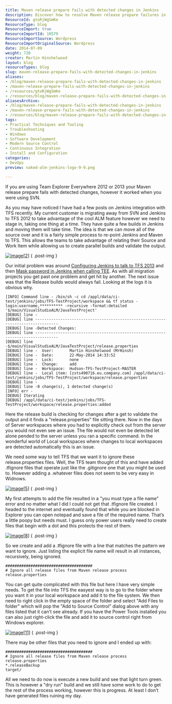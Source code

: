 ```yaml
---
title: Maven release prepare fails with detected changes in Jenkins
description: Discover how to resolve Maven release prepare failures in Jenkins due to detected changes. Learn to use .tfignore for smoother TFS integration.
ResourceId: gtoRjWgSmKe
ResourceType: blog
ResourceImport: true
ResourceImportId: 10579
ResourceImportSource: Wordpress
ResourceImportOriginalSource: Wordpress
date: 2014-07-09
weight: 720
creator: Martin Hinshelwood
layout: blog
resourceTypes: blog
slug: maven-release-prepare-fails-with-detected-changes-in-jenkins
aliases:
- /blog/maven-release-prepare-fails-with-detected-changes-in-jenkins
- /maven-release-prepare-fails-with-detected-changes-in-jenkins
- /resources/gtoRjWgSmKe
- /resources/blog/maven-release-prepare-fails-with-detected-changes-in-jenkins
aliasesArchive:
- /blog/maven-release-prepare-fails-with-detected-changes-in-jenkins
- /maven-release-prepare-fails-with-detected-changes-in-jenkins
- /resources/blog/maven-release-prepare-fails-with-detected-changes-in-jenkins
tags:
- Practical Techniques and Tooling
- Troubleshooting
- Windows
- Software Development
- Modern Source Control
- Continuous Integration
- Install and Configuration
categories:
- DevOps
preview: naked-alm-jenkins-logo-9-9.png

---
```

If you are using Team Explorer Everywhere 2012 or 2013 your Maven release prepare fails with detected changes, however it worked when you were using SVN.

As you may have noticed I have had a few posts on Jenkins integration with TFS recently. My current customer is migrating away from SVN and Jenkins to TFS 2012 to take advantage of the cool ALM feature however we need to stage in, taking one thing at a time. They have quite a few builds in Jenkins and moving them will take time. The idea is that we can move all of the source over and it is a fairly simple process to re-point Jenkins and Maven to TFS. This allows the teams to take advantage of relating their Source and Work Item while allowing us to create parallel builds and validate the output.

[![image[2]](images/image2_thumb-3-3.png "image[2]")](http://nkdagility.com/wp-content/uploads/2014/06/image2-4-4.png)
{ .post-img }

Our initial problem was around [Configuring Jenkins to talk to TFS 2013](http://nkdagility.com/configuring-jenkins-talk-tfs-2013/) and then [Mask password in Jenkins when calling TEE](http://nkdagility.com/mask-password-in-jenkins-when-calling-tee/). As with all migration projects you get past one problem and get hit by another. The next issue was that the Release builds would always fail. Looking at the logs it is obvious why.

```
[INFO] Command line - /bin/sh -c cd /appl/data/ci-test/jenkins/jobs/TFS-TestProject/workspace && tf status -login:username,********** -recursive -format:detailed '$/main/VisualStudioALM/JavaTestProject'
[DEBUG] line -
[DEBUG] line --------------------------------------------------------------------------------
[DEBUG] line -Detected Changes:
[DEBUG] line --------------------------------------------------------------------------------
[DEBUG] line -$/main/VisualStudioALM/JavaTestProject/release.properties
[DEBUG] line -  User:       Martin Hinshelwood (MrHinsh)
[DEBUG] line -  Date:       22-May-2014 14:33:52
[DEBUG] line -  Lock:       none
[DEBUG] line -  Change:     add
[DEBUG] line -  Workspace:  Hudson-TFS-TestProject-MASTER
[DEBUG] line -  Local item: [zsts490716.eu.company.com] /appl/data/ci-test/jenkins/jobs/TFS-TestProject/workspace/release.properties
[DEBUG] line -
[DEBUG] line -0 change(s), 1 detected change(s)
[INFO] err -
[DEBUG] Iterating
[DEBUG] /appl/data/ci-test/jenkins/jobs/TFS-TestProject/workspace/release.properties:added

```

Here the release build is checking for changes after a get to validate the output and it finds a "release.properties" file sitting there. Now in the days of Server workspaces where you had to explicitly check out from the server you would not even see an issue. The file would not even be detected let alone pended to the server unless you ran a specific command. In the wonderful world of Local workspaces where changes to local workspaces are detected automatically this is an issue.

We need some way to tell TFS that we want it to ignore these release.properties files. Well, the TFS team thought of this and have added .tfignore files that operate just like the .gitignore one that you might be used to. However adding a .whatever files does not seem to be very easy in Widnows.

[![image[5]](images/image5_thumb-5-5.png "image[5]")](http://nkdagility.com/wp-content/uploads/2014/06/image5-6-6.png)
{ .post-img }

My first attempts to add the file resulted in a "you must type a file name" error and no matter what I did I could not get that .tfignore file created. I headed to the internet and eventually found that while you are blocked in Explorer you can open notepad and save a file of the required name. That’s a little poopy but needs must. I guess only power users really need to create files that begin with a dot and this protects the rest of them.

[![image[8]](images/image8_thumb-7-7.png "image[8]")](http://nkdagility.com/wp-content/uploads/2014/06/image8-8-8.png)
{ .post-img }

So we create and add a .tfignore file with a line that matches the pattern we want to ignore. Just listing the explicit file name will result in all instances, recursively, being ignored.

```
######################################
# Ignore all release files from Maven release process
release.properties
```

You can get quite complicated with this file but here I have very simple needs. To get the file into TFS the easyest way is to go to the folder where you want it in your local workspace and add it to the file system. We then need to right click in the empty space of the folder and select "Add Files to folder" which will pop the "Add to Source Control" dialog above with any files listed that it can't see already. If you have the Power Tools installed you can also just right-click the file and add it to source control right from Windows explorer.

[![image[11]](images/image11_thumb-1-1.png "image[11]")](http://nkdagility.com/wp-content/uploads/2014/06/image11-2-2.png)
{ .post-img }

There may be other files that you need to ignore and I ended up with:

```
######################################
# Ignore all release files from Maven release process
release.properties
*.releaseBackup
target/

```

All we need to do now is execute a new build and see that light turn green. This is however a "dry run" build and we still have some work to do to get the rest of the process working, however this is progress. At least I don’t have generated files ruining my day.
